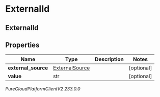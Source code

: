 # ExternalId

## ExternalId

## Properties

|Name | Type | Description | Notes|
|------------ | ------------- | ------------- | -------------|
| **external_source** | [ExternalSource](ExternalSource) |  | [optional] |
| **value** | str |  | [optional] |



_PureCloudPlatformClientV2 233.0.0_
